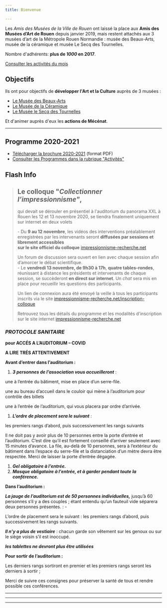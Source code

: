 ```yaml
---
title: Bienvenue

---
```

Les _Amis des Musées de la Ville de Rouen_ ont laissé la place aux **Amis des Musées d’Art de Rouen** depuis janvier 2019, mais restent attachés aux 3 musées d’art de la Métropole Rouen Normandie : musée des Beaux-Arts, musée de la céramique et musée Le Secq des Tournelles.

Nombre d'adhérents: **plus de _1000_ en 2017**.

[Consulter les activités du mois](/pages/activites-du-mois.html)

## Objectifs

Ils ont pour objectifs de **développer l'Art et la Culture** auprès de 3 musées :

* [Le Musée des Beaux-Arts](http://mbarouen.fr/fr)
* [Le Musée de la Céramique](http://museedelaceramique.fr/fr)
* [Le Musée le Secq des Tournelles](http://museelesecqdestournelles.fr/fr)

Et d'animer auprès d'eux les **actions de Mécénat**.

***

## Programme 2020-2021

* [Télécharger la brochure 2020-2021](/fichiers/plaquette-2020-2021.pdf) (format PDF)
* [Consulter les Programmes dans la rubrique "Activités"](/pages/activites.html)

## **Flash Info**

> ## Le colloque "_Collectionner l’impressionnisme"_,  
>
>  qui devait se dérouler en présentiel à l'auditorium du panorama XXL à Rouen les 12 et 13 novembre 2020, se tiendra finalement uniquement sur internet en deux volets
>
> \- Du **9 au 12 novembre**, les vidéos des interventions préalablement enregistrées par les intervenants seront **diffusées par sessions et librement accessibles  
> sur le site officiel du colloque** [impressionnisme-recherche.net](http://impressionnisme-recherche.net/)
>
> Un forum de discussion sera ouvert en lien avec chaque session afin d’amorcer le débat scientifique.  
> \- Le **vendredi 13 novembre, de 9h30 à 17h**, **quatre tables-rondes**, réunissant à distance les présidents et intervenants de chaque session, se succèderont **en direct sur internet**. Un _chat_ sera mis en place pour recueillir les questions des participants.
>
> Un lien de connexion aura été envoyé  la veille à tous les participants inscrits via le site [impressionnisme-recherche.net/inscription-colloque](http://impressionnisme-recherche.net/inscription-colloque)
>
> Retrouvez tous les détails du programme et les modalités d'inscription sur le site internet [impressionnisme-recherche.net](http://impressionnisme-recherche.net/)

###   _PROTOCOLE SANITAIRE_

**pour ACCÉS A L’AUDITORIUM – COVID**

**A LIRE TRÉS ATTENTIVEMENT**

**Avant d’entrer dans l’auditorium :**

1. **_3 personnes de l’association vous accueilleront_** :

une à l’entrée du bâtiment, mise en place d’un serre-file.

une au bureau d’accueil dans le couloir qui mène à l’auditorium pour contrôle des billets

une à l’entrée de l’auditorium, qui vous placera par ordre d’arrivée.

1. **_L’ordre de placement sera le suivant_** :

les premiers rangs d’abord, puis successivement les rangs suivants

Il ne doit pas y avoir plus de 10 personnes entre la porte d’entrée et l’auditorium. C’est dire qu’il est fortement conseillé d’arriver seulement avec 15 minutes d’avance. La file, au-delà de 10 personnes, sera à l’extérieur du bâtiment dans l’espace du serre-file et la distanciation d’un mètre devra être respectée. Merci de laisser la porte d’entrée dégagée.

1. **_Gel obligatoire à l’entrée._**
2. **_Masque obligatoire à l'entrée, et à garder pendant toute la conférence._**

**Dans l’auditorium :**

**_La jauge de l’auditorium est de 50 personnes individuelles,_** jusqu’à 60 personnes s‘il y a des couples ; étant entendu qu’un fauteuil vide séparera deux personnes présentes. : -

L’ordre de placement sera le suivant : les premiers rangs d’abord, puis successivement les rangs suivants.

**_Il n’y a plus de vestiaire_** : chacun garde son vêtement sur les genoux ou sur le siège voisin s’il est inoccupé.

**_les tablettes ne devront plus être utilisées_**

**Pour sortir de l’auditorium :**

Les derniers rangs sortiront en premier et les premiers rangs seront les derniers à sortir ;

Merci de suivre ces consignes pour préserver la santé de tous et rendre possible ces conférences.

***

***

***